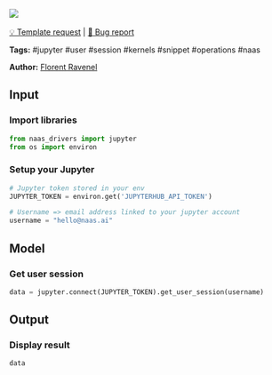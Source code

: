 <a href="https://app.naas.ai/user-redirect/naas/downloader?url=https://raw.githubusercontent.com/jupyter-naas/awesome-notebooks/master/Jupyter/Jupyter_Get_user_session.ipynb" target="_parent"><img src="https://naasai-public.s3.eu-west-3.amazonaws.com/open_in_naas.svg"/></a><br><br><a href="https://github.com/jupyter-naas/awesome-notebooks/issues/new?assignees=&labels=&template=template-request.md&title=Tool+-+Action+of+the+notebook+">💡 Template request</a> | <a href="https://github.com/jupyter-naas/awesome-notebooks/issues/new?assignees=&labels=bug&template=bug_report.md&title=Jupyter+-+Get+user+session:+Error+short+description">🚨 Bug report</a>

**Tags:** #jupyter #user #session #kernels #snippet #operations #naas

**Author:** [Florent Ravenel](https://www.linkedin.com/in/ACoAABCNSioBW3YZHc2lBHVG0E_TXYWitQkmwog/)

## Input

### Import libraries


```python
from naas_drivers import jupyter
from os import environ
```

### Setup your Jupyter


```python
# Jupyter token stored in your env
JUPYTER_TOKEN = environ.get('JUPYTERHUB_API_TOKEN')

# Username => email address linked to your jupyter account
username = "hello@naas.ai"
```

## Model

### Get user session


```python
data = jupyter.connect(JUPYTER_TOKEN).get_user_session(username)
```

## Output

### Display result


```python
data
```
